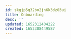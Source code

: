 ```yaml
---
id: skgjp5q32bo2jn6k3dz03ui
title: Onboarding
desc: ''
updated: 1652312404222
created: 1652308449587
---
```


